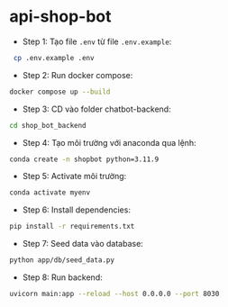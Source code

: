 # api-shop-bot

- Step 1: Tạo file `.env` từ file `.env.example`: 
```sh
 cp .env.example .env
 ```
- Step 2: Run docker compose: 
```sh
docker compose up --build
```
- Step 3: CD vào folder chatbot-backend: 
```sh
cd shop_bot_backend
```
- Step 4: Tạo môi trường với anaconda qua lệnh: 
```sh
conda create -n shopbot python=3.11.9
```
- Step 5: Activate môi trường: 
```sh
conda activate myenv
```
- Step 6: Install dependencies: 
```sh
pip install -r requirements.txt
```
- Step 7: Seed data vào database: 
```sh
python app/db/seed_data.py
```
- Step 8: Run backend: 
```sh
uvicorn main:app --reload --host 0.0.0.0 --port 8030
```